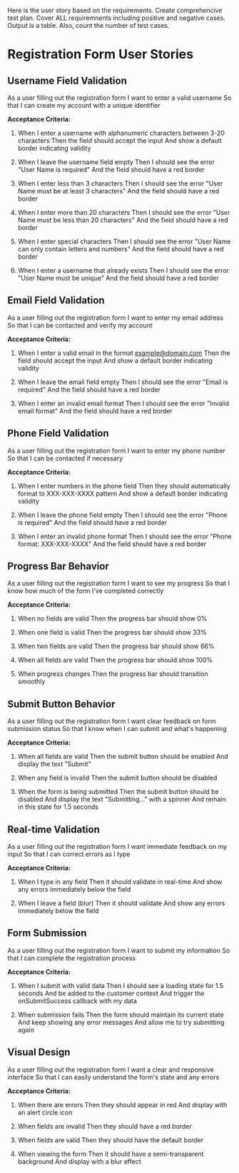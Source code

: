 Here is the user story based on the requirements. Create comprehencive test plan. Cover ALL requiremnents including positive and negative cases.
Output is a table. Also, count the number of test cases.

# Registration Form User Stories

## Username Field Validation

As a user filling out the registration form
I want to enter a valid username
So that I can create my account with a unique identifier

**Acceptance Criteria:**
1. When I enter a username with alphanumeric characters between 3-20 characters
   Then the field should accept the input
   And show a default border indicating validity

2. When I leave the username field empty
   Then I should see the error "User Name is required"
   And the field should have a red border

3. When I enter less than 3 characters
   Then I should see the error "User Name must be at least 3 characters"
   And the field should have a red border

4. When I enter more than 20 characters
   Then I should see the error "User Name must be less than 20 characters"
   And the field should have a red border

5. When I enter special characters
   Then I should see the error "User Name can only contain letters and numbers"
   And the field should have a red border

6. When I enter a username that already exists
   Then I should see the error "User Name must be unique"
   And the field should have a red border

## Email Field Validation

As a user filling out the registration form
I want to enter my email address
So that I can be contacted and verify my account

**Acceptance Criteria:**
1. When I enter a valid email in the format example@domain.com
   Then the field should accept the input
   And show a default border indicating validity

2. When I leave the email field empty
   Then I should see the error "Email is required"
   And the field should have a red border

3. When I enter an invalid email format
   Then I should see the error "Invalid email format"
   And the field should have a red border

## Phone Field Validation

As a user filling out the registration form
I want to enter my phone number
So that I can be contacted if necessary

**Acceptance Criteria:**
1. When I enter numbers in the phone field
   Then they should automatically format to XXX-XXX-XXXX pattern
   And show a default border indicating validity

2. When I leave the phone field empty
   Then I should see the error "Phone is required"
   And the field should have a red border

3. When I enter an invalid phone format
   Then I should see the error "Phone format: XXX-XXX-XXXX"
   And the field should have a red border

## Progress Bar Behavior

As a user filling out the registration form
I want to see my progress
So that I know how much of the form I've completed correctly

**Acceptance Criteria:**
1. When no fields are valid
   Then the progress bar should show 0%

2. When one field is valid
   Then the progress bar should show 33%

3. When two fields are valid
   Then the progress bar should show 66%

4. When all fields are valid
   Then the progress bar should show 100%

5. When progress changes
   Then the progress bar should transition smoothly

## Submit Button Behavior

As a user filling out the registration form
I want clear feedback on form submission status
So that I know when I can submit and what's happening

**Acceptance Criteria:**
1. When all fields are valid
   Then the submit button should be enabled
   And display the text "Submit"

2. When any field is invalid
   Then the submit button should be disabled

3. When the form is being submitted
   Then the submit button should be disabled
   And display the text "Submitting..." with a spinner
   And remain in this state for 1.5 seconds

## Real-time Validation

As a user filling out the registration form
I want immediate feedback on my input
So that I can correct errors as I type

**Acceptance Criteria:**
1. When I type in any field
   Then it should validate in real-time
   And show any errors immediately below the field

2. When I leave a field (blur)
   Then it should validate
   And show any errors immediately below the field

## Form Submission

As a user filling out the registration form
I want to submit my information
So that I can complete the registration process

**Acceptance Criteria:**
1. When I submit with valid data
   Then I should see a loading state for 1.5 seconds
   And be added to the customer context
   And trigger the onSubmitSuccess callback with my data

2. When submission fails
   Then the form should maintain its current state
   And keep showing any error messages
   And allow me to try submitting again

## Visual Design

As a user filling out the registration form
I want a clear and responsive interface
So that I can easily understand the form's state and any errors

**Acceptance Criteria:**
1. When there are errors
   Then they should appear in red
   And display with an alert circle icon

2. When fields are invalid
   Then they should have a red border

3. When fields are valid
   Then they should have the default border

4. When viewing the form
   Then it should have a semi-transparent background
   And display with a blur effect